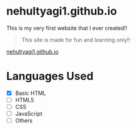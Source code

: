 # nehultyagi1.github.io
This is my very first website that I ever created!!

> This site is made for fun and learning only!!

[nehultyagi1.github.io](nehultyagi1.github.io/)

# Languages Used
- [x] Basic HTML
- [ ] HTML5
- [ ] CSS
- [ ] JavaScript
- [ ] Others
